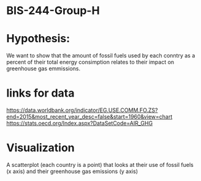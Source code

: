 # BIS-244-Group-H

# Hypothesis: 
We want to show that the amount of fossil fuels used by each conntry as a percent of their total energy consimption relates to their impact on greenhouse gas emmissions.

# links for data
https://data.worldbank.org/indicator/EG.USE.COMM.FO.ZS?end=2015&most_recent_year_desc=false&start=1960&view=chart
https://stats.oecd.org/Index.aspx?DataSetCode=AIR_GHG
# Visualization
A scatterplot (each country is a point) that looks at their use of fossil fuels (x axis) and their greenhouse gas emissions (y axis)
